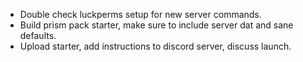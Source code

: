 - Double check luckperms setup for new server commands.
- Build prism pack starter, make sure to include server dat and sane defaults.
- Upload starter, add instructions to discord server, discuss launch.